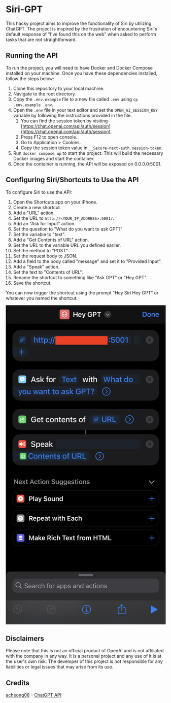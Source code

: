 # Siri-GPT

This hacky project aims to improve the functionality of Siri by utilizing ChatGPT. The project is inspired by the frustration of encountering Siri's default response of "I've found this on the web" when asked to perform tasks that are not straightforward.

## Running the API

To run the project, you will need to have Docker and Docker Compose installed on your machine. Once you have these dependencies installed, follow the steps below:

1.  Clone this repository to your local machine.
2.  Navigate to the root directory.
3.  Copy the `.env.example` file to a new file called `.env` using `cp .env.example .env`.
4.  Open the `.env` file in your text editor and set the `OPEN_AI_SESSION_KEY` variable by following the instructions provided in the file.
    1.  You can find the session token by visiting [https://chat.openai.com/api/auth/session](https://chat.openai.com/api/auth/session).
    2.  Press F12 to open console.
    3.  Go to Application > Cookies.
    4.  Copy the session token value in `__Secure-next-auth.session-token`.
5.  Run `docker compose up` to start the project. This will build the necessary Docker images and start the container.
6.  Once the container is running, the API will be exposed on 0.0.0.0:5001.

## Configuring Siri/Shortcuts to Use the API

To configure Siri to use the API:

1.  Open the Shortcuts app on your iPhone.
2.  Create a new shortcut.
3.  Add a "URL" action.
4.  Set the URL to `http://<YOUR_IP_ADDRESS>:5001/`.
5.  Add an "Ask for Input" action.
6.  Set the question to "What do you want to ask GPT?"
7.  Set the variable to "text".
8.  Add a "Get Contents of URL" action.
9.  Set the URL to the variable URL you defined earlier.
10.  Set the method to "POST".
11.  Set the request body to JSON.
12.  Add a field to the body called "message" and set it to "Provided Input".
13.  Add a "Speak" action.
14.  Set the text to "Contents of URL".
15.  Rename the shortcut to something like "Ask GPT" or "Hey GPT".
16.  Save the shortcut.

You can now trigger the shortcut using the prompt "Hey Siri Hey GPT" or whatever you named the shortcut.

![Screenshot](./screenshots/gpt-shortcut.jpg)

## Disclaimers

Please note that this is not an official product of OpenAI and is not affiliated with the company in any way. It is a personal project and any use of it is at the user's own risk. The developer of this project is not responsible for any liabilities or legal issues that may arise from its use.

## Credits

[acheong08](https://github.com/acheong08) - [ChatGPT API](https://github.com/acheong08/ChatGPT)
